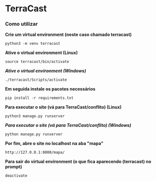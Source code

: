 
# TerraCast 

### Como utilizar

**Crie um virtual environment (neste caso chamado terracast)**
```` 
python3 -m venv terracast
```` 
**Ative o virtual environment (Linux)**
````
source terracast/bin/activate
````
***Ative o virtual environment (Windows)***
````
./terracast/Scripts/activate
````
**Em seguida instale os pacotes necessários**
```` 
pip install -r requirements.txt
````
**Para executar o site (vá para TerraCast/conflito) (Linux)**
````
python3 manage.py runserver
````
***Para executar o site (vá para TerraCast/conflito) (Windows)***
````
python manage.py runserver
````
**Por fim, abre o site no localhost na aba "mapa"**
```
http://127.0.0.1:8000/mapa/
```
**Para sair do virtual environment (o que fica aparecendo (terracast) no prompt)**
```
deactivate
```